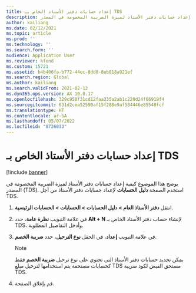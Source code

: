```yaml
---
title: إعداد حسابات دفتر الأستاذ الخاص بـ TDS
description: يوضح هذا الموضوع كيفية إعداد حسابات دفتر الأستاذ لميزة الضريبة المخصومة في المصدر (TDS).
author: kailiang
ms.date: 02/12/2021
ms.topic: article
ms.prod: ''
ms.technology: ''
ms.search.form: ''
audience: Application User
ms.reviewer: kfend
ms.custom: 15721
ms.assetid: b4b406fa-b772-44ec-8dd8-8eb818a921ef
ms.search.region: Global
ms.author: kailiang
ms.search.validFrom: 2021-02-12
ms.dyn365.ops.version: AX 10.0.17
ms.openlocfilehash: 329c950f31cd12faa335a2ab1c220d24f66919f4
ms.sourcegitcommit: 631d2cea52590af15f208e9af584446e85540fcf
ms.translationtype: HT
ms.contentlocale: ar-SA
ms.lasthandoff: 05/07/2022
ms.locfileid: "8726033"
---
```

# <a name="set-up-tds-ledger-accounts"></a>إعداد حسابات دفتر الأستاذ الخاص بـ TDS

[!include [banner](../includes/banner.md)]

يوضح هذا الموضوع كيفية إعداد حسابات دفتر الأستاذ لميزة الضريبة المخصومة في المصدر (TDS). استخدم الصفحة **دليل الحسابات** لإعداد حسابات دفتر الأستاذ من أجل TDS.

1. انتقل **دفتر الأستاذ العام \> دليل الحسابات \> الحسابات \> الحسابات الرئيسية**.
2. في علامة التبويب **نظرة عامة**، حدد **Alt + N** لإنشاء حساب دفتر الأستاذ الخاص بـ TDS، وأدخل التفاصيل المطلوبة.
3. في علامة التبويب **إعداد**، في الحقل **نوع الترحيل**، حدد **ضريبة الخصم**.     

    > [!NOTE]
    > يمكن تحديد حسابات دفتر الأستاذ التي تحتوي على نوع ترحيل **ضريبة الخصم** فقط كحسابات مستحقة يتم استخدامها لترحيل مبلغ TDS مستحق القبض لكود ضريبة TDS.

4. قم بإغلاق الصفحة.

